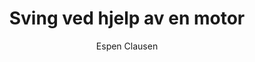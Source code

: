 ---
title: Sving ved hjelp av en motor
level: 1
author: Espen Clausen
language: nb
external: https://espenec.files.wordpress.com/2015/09/lego-mindstorms-del-1-2.pdf
---